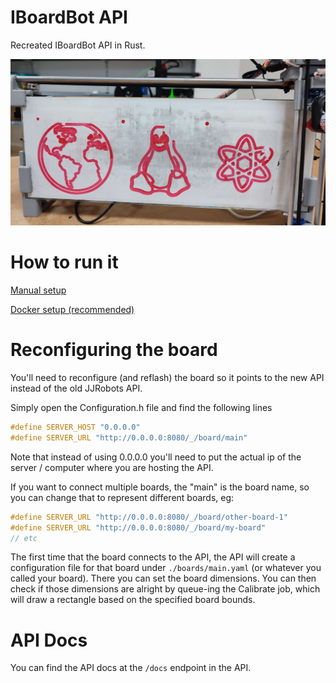 # IBoardBot API

Recreated IBoardBot API in Rust.

![board with globe, linux tux and atom drawn](./images/img0.jpg)

# How to run it

[Manual setup](./docs/Setup-Manual.md)

[Docker setup (recommended)](./docs/Setup-Docker.md)


# Reconfiguring the board

You'll need to reconfigure (and reflash) the board so it points to the new API instead of the old JJRobots API.

Simply open the Configuration.h file and find the following lines

```c
#define SERVER_HOST "0.0.0.0"
#define SERVER_URL "http://0.0.0.0:8080/_/board/main"
```

Note that instead of using 0.0.0.0 you'll need to put the actual ip of the server / computer where you are hosting the API.

If you want to connect multiple boards, the "main" is the board name, so you can change that to represent different boards, eg:

```c
#define SERVER_URL "http://0.0.0.0:8080/_/board/other-board-1"
#define SERVER_URL "http://0.0.0.0:8080/_/board/my-board"
// etc
```

The first time that the board connects to the API, the API will create a configuration file for that board under `./boards/main.yaml` (or whatever you called your board). There you can set the board dimensions. You can then check if those dimensions are alright by queue-ing the Calibrate job, which will draw a rectangle based on the specified board bounds.

# API Docs

You can find the API docs at the `/docs` endpoint in the API.
